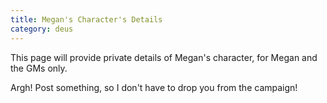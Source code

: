 ```yaml
---
title: Megan's Character's Details
category: deus
---
```

This page will provide private details of Megan's character, for Megan and the GMs only.

Argh! Post something, so I don't have to drop you from the campaign!
